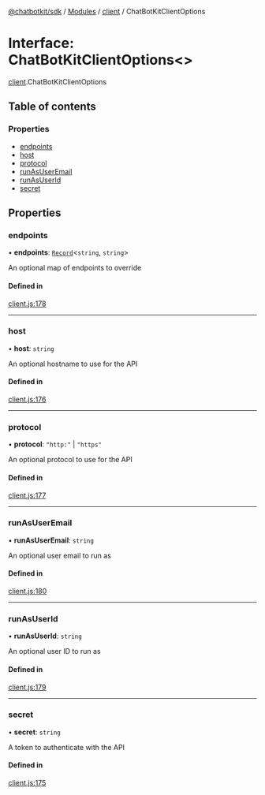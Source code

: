 [@chatbotkit/sdk](../README.md) / [Modules](../modules.md) / [client](../modules/client.md) / ChatBotKitClientOptions

# Interface: ChatBotKitClientOptions\<\>

[client](../modules/client.md).ChatBotKitClientOptions

## Table of contents

### Properties

- [endpoints](client.ChatBotKitClientOptions.md#endpoints)
- [host](client.ChatBotKitClientOptions.md#host)
- [protocol](client.ChatBotKitClientOptions.md#protocol)
- [runAsUserEmail](client.ChatBotKitClientOptions.md#runasuseremail)
- [runAsUserId](client.ChatBotKitClientOptions.md#runasuserid)
- [secret](client.ChatBotKitClientOptions.md#secret)

## Properties

### endpoints

• **endpoints**: [`Record`]( https://www.typescriptlang.org/docs/handbook/utility-types.html#recordkeys-type )\<`string`, `string`\>

An optional map of endpoints to override

#### Defined in

[client.js:178](https://github.com/chatbotkit/node-sdk/blob/main/packages/sdk/src/client.js#L178)

___

### host

• **host**: `string`

An optional hostname to use for the API

#### Defined in

[client.js:176](https://github.com/chatbotkit/node-sdk/blob/main/packages/sdk/src/client.js#L176)

___

### protocol

• **protocol**: ``"http:"`` \| ``"https"``

An optional protocol to use for the API

#### Defined in

[client.js:177](https://github.com/chatbotkit/node-sdk/blob/main/packages/sdk/src/client.js#L177)

___

### runAsUserEmail

• **runAsUserEmail**: `string`

An optional user email to run as

#### Defined in

[client.js:180](https://github.com/chatbotkit/node-sdk/blob/main/packages/sdk/src/client.js#L180)

___

### runAsUserId

• **runAsUserId**: `string`

An optional user ID to run as

#### Defined in

[client.js:179](https://github.com/chatbotkit/node-sdk/blob/main/packages/sdk/src/client.js#L179)

___

### secret

• **secret**: `string`

A token to authenticate with the API

#### Defined in

[client.js:175](https://github.com/chatbotkit/node-sdk/blob/main/packages/sdk/src/client.js#L175)
